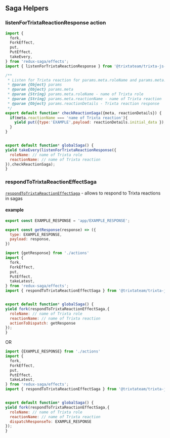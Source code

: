 ## Saga Helpers

### listenForTrixtaReactionResponse action


```javascript
import {
  fork,
  ForkEffect,
  put,
  PutEffect,
  takeEvery,
} from 'redux-saga/effects';
import { listenForTrixtaReactionResponse } from '@trixtateam/trixta-js-core';

/**
 * Listen for Trixta reaction for params.meta.roleName and params.meta.reactionName
 * @param {Object} params
 * @param {Object} params.meta
 * @param {String} params.meta.roleName - name of Trixta role
 * @param {String} params.meta.reactionName - name of Trixta reaction
 * @param {Object} params.reactionDetails - Trixta reaction response
 */
export default function* checkReactionSaga({meta, reactionDetails}) {
  if(meta.reactionName === 'name of Trixta reaction'){
    yield put({type:'EXAMPLE',payload: reactionDetails.initial_data });
  }
}


export default function* globalSaga() {
yield takeEvery(listenForTrixtaReactionResponse({
  roleName: // name of Trixta role
  reactionName: // name of Trixta reaction
}),checkReactionSaga);
}

```

### respondToTrixtaReactionEffectSaga
[`respondToTrixtaReactionEffectSaga`](https://github.com/trixtateam/trixtaJS/blob/master/src/React/sagas/respondToTrixtaReactionEffectSaga.js) - allows to respond to Trixta reactions in sagas

#### example
```javascript
export const EXAMPLE_RESPONSE = 'app/EXAMPLE_RESPONSE';

export const getResponse(response) => ({
  type: EXAMPLE_RESPONSE,
  payload: response,
})
```

```javascript
import {getResponse} from './actions'
import {
  fork,
  ForkEffect,
  put,
  PutEffect,
  takeLatest,
} from 'redux-saga/effects';
import { respondToTrixtaReactionEffectSaga } from '@trixtateam/trixta-js-core';


export default function* globalSaga() {
yield fork(respondToTrixtaReactionEffectSaga,{
  roleName: // name of Trixta role
  reactionName: // name of Trixta reaction
  actionToDispatch: getResponse
});
}

```
OR
```javascript
import {EXAMPLE_RESPONSE} from './actions'
import {
  fork,
  ForkEffect,
  put,
  PutEffect,
  takeLatest,
} from 'redux-saga/effects';
import { respondToTrixtaReactionEffectSaga } from '@trixtateam/trixta-js-core';


export default function* globalSaga() {
yield fork(respondToTrixtaReactionEffectSaga,{
  roleName: // name of Trixta role
  reactionName: // name of Trixta reaction
  dispatchResponseTo: EXAMPLE_RESPONSE
});
}

```
